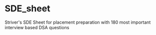 # SDE_sheet
Striver's SDE Sheet for placement preparation with 180 most important interview based DSA questions
